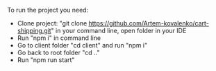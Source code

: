 To run the project you need:
- Clone project: "git clone https://github.com/Artem-kovalenko/cart-shipping.git" in your command line, open folder in your IDE
- Run "npm i" in command line
- Go to client folder "cd client" and run "npm i"
- Go back to root folder "cd .."
- Run "npm run start"
